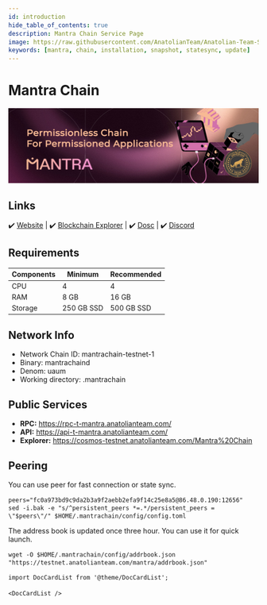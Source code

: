 ```yaml
---
id: introduction
hide_table_of_contents: true
description: Mantra Chain Service Page
image: https://raw.githubusercontent.com/AnatolianTeam/Anatolian-Team-Services/main/docs/Testnet/Cosmos-Ecosystem/mantra/img/Mantra-Service-Cover.jpg
keywords: [mantra, chain, installation, snapshot, statesync, update]
---
```

   
# Mantra Chain

![Mantra Chain](./img/Mantra-Service.jpg)

## Links
 ✔️ [Website](https://www.mantrachain.io/) |
 ✔️ [Blockchain Explorer](https://cosmos-testnet.anatolianteam.com/Mantra%20Chain) |
 ✔️ [Dosc](https://docs.mantrachain.io/) |
 ✔️ [Discord](https://discord.gg/nthADXJHKM)

## Requirements

| Components | Minimum | **Recommended** |
| ------------ | ------------ | ------------ |
| CPU |	4 | 4 |
| RAM	| 8 GB | 16 GB |
| Storage	| 250 GB SSD | 500 GB SSD |

## Network Info 

* Network Chain ID: mantrachain-testnet-1
* Binary: mantrachaind
* Denom: uaum
* Working directory: .mantrachain

## Public Services
* **RPC:** https://rpc-t-mantra.anatolianteam.com/
* **API:** https://api-t-mantra.anatolianteam.com/
* **Explorer:** https://cosmos-testnet.anatolianteam.com/Mantra%20Chain


## Peering
You can use peer for fast connection or state sync.
```shell
peers="fc0a973bd9c9da2b3a9f2aebb2efa9f14c25e8a5@86.48.0.190:12656"
sed -i.bak -e "s/^persistent_peers *=.*/persistent_peers = \"$peers\"/" $HOME/.mantrachain/config/config.toml
```
The address book is updated once three hour. You can use it for quick launch.
```shell
wget -O $HOME/.mantrachain/config/addrbook.json "https://testnet.anatolianteam.com/mantra/addrbook.json"
```

```mdx-code-block
import DocCardList from '@theme/DocCardList';

<DocCardList />
```
